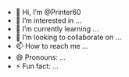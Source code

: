 - 👋 Hi, I’m @Printer60
- 👀 I’m interested in ...
- 🌱 I’m currently learning ...
- 💞️ I’m looking to collaborate on ...
- 📫 How to reach me ...
- 😄 Pronouns: ...
- ⚡ Fun fact: ...

<!---
Printer60/Printer60 is a ✨ special ✨ repository because its `README.md` (this file) appears on your GitHub profile.
You can click the Preview link to take a look at your changes.
--->
